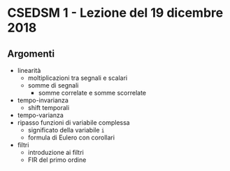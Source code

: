 # CSEDSM 1 - Lezione del 19 dicembre 2018

## Argomenti

* linearità
  * moltiplicazioni tra segnali e scalari
  * somme di segnali
    * somme correlate e somme scorrelate
* tempo-invarianza
  * shift temporali
* tempo-varianza
* ripasso funzioni di variabile complessa
  * significato della variabile `i`
  * formula di Eulero con corollari
* filtri
  * introduzione ai filtri
  * FIR del primo ordine
